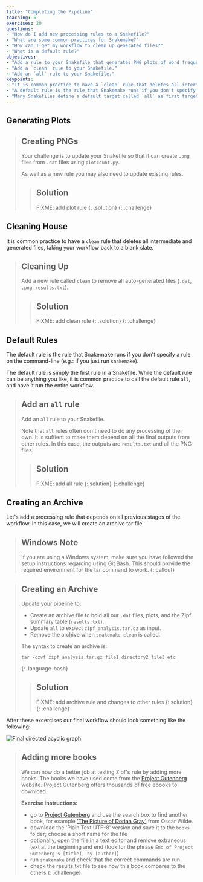 ```yaml
---
title: "Completing the Pipeline"
teaching: 5
exercises: 20
questions:
- "How do I add new processing rules to a Snakefile?"
- "What are some common practices for Snakemake?"
- "How can I get my workflow to clean up generated files?"
- "What is a default rule?"
objectives:
- "Add a rule to your Snakefile that generates PNG plots of word frequencies."
- "Add a `clean` rule to your Snakefile."
- "Add an `all` rule to your Snakefile."
keypoints:
- "It is common practice to have a `clean` rule that deletes all intermediate and generated files, taking your workflow back to a blank slate."
- "A default rule is the rule that Snakemake runs if you don't specify a rule. It is simply the first rule in a Snakefile."
- "Many Snakefiles define a default target called `all` as first target in the file. This runs by default and typically executes the entire workflow."
---
```


## Generating Plots

> ## Creating PNGs
>
> Your challenge is to update your Snakefile so that it can create `.png`
> files from `.dat` files using `plotcount.py`.
>
> As well as a new rule you may also need to update existing rules.
>
> > ## Solution
> >
> > FIXME: add plot rule
> {: .solution}
{: .challenge}

## Cleaning House

It is common practice to have a `clean` rule that deletes all intermediate
and generated files, taking your workflow back to a blank slate.

> ## Cleaning Up
>
> Add a new rule called `clean` to remove all auto-generated files (`.dat`, `.png`,
> `results.txt`).
>
> > ## Solution
> >
> > FIXME: add clean rule
> {: .solution}
{: .challenge}

## Default Rules

The default rule is the rule that Snakemake runs if you don't specify a rule
on the command-line (e.g.: if you just run `snakemake`).

The default rule is simply the first rule in a Snakefile. While the default
rule can be anything you like, it is common practice to call the default rule
`all`, and have it run the entire workflow.

> ## Add an `all` rule
>
> Add an `all` rule to your Snakefile.
>
> Note that `all` rules often don't need to do any processing of their own.
> It is suffient to make them depend on all the final outputs from other rules.
> In this case, the outputs are `results.txt` and all the PNG files.
>
> > ## Solution
> >
> > FIXME: add all rule
> {:.solution}
{:.challenge}

## Creating an Archive

Let's add a processing rule that depends on all previous stages of the workflow.
In this case, we will create an archive tar file.

> ## Windows Note
>
> If you are using a Windows system, make sure you have followed the
> setup instructions regarding using Git Bash. This should provide the
> required environment for the tar command to work.
{:.callout}

> ## Creating an Archive
>
> Update your pipeline to:
>
> * Create an archive file to hold all our `.dat` files, plots, and the
> Zipf summary table (`results.txt`).
> * Update `all` to expect `zipf_analysis.tar.gz` as input.
> * Remove the archive when `snakemake clean` is called.
>
> The syntax to create an archive is:
> ~~~
> tar -czvf zipf_analysis.tar.gz file1 directory2 file3 etc
> ~~~
> {: .language-bash}
>
> > ## Solution
> >
> > FIXME: add archive rule and changes to other rules
> {:.solution}
{: .challenge}

After these excercises our final workflow should look something like the following:

![Final directed acyclic graph](../fig/05-final-dag.svg)

> ## Adding more books
>
> We can now do a better job at testing Zipf's rule by adding more books.
> The books we have used come from the [Project Gutenberg](http://www.gutenberg.org/) website.
> Project Gutenberg offers thousands of free ebooks to download.
>
>  **Exercise instructions:**
>
> * go to [Project Gutenberg](http://www.gutenberg.org/) and use the search box to find another book,
> for example ['The Picture of Dorian Gray'](https://www.gutenberg.org/ebooks/174) from Oscar Wilde.
> * download the 'Plain Text UTF-8' version and save it to the `books` folder;
> choose a short name for the file
> * optionally, open the file in a text editor and remove extraneous text at the beginning and end
> (look for the phrase `End of Project Gutenberg's [title], by [author]`)
> * run `snakemake` and check that the correct commands are run
> * check the results.txt file to see how this book compares to the others
{: .challenge}


